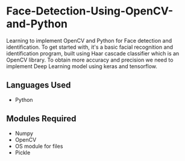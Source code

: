 # Face-Detection-Using-OpenCV-and-Python
 
Learning to implement OpenCV and Python for Face detection and identification. To get started with, it's a basic facial recognition and identification program, built using Haar cascade classifier which is an OpenCV library. To obtain more accuracy and precision we need to implement Deep Learning model using keras and tensorflow.

## Languages Used ##
* Python

## Modules Required ##
* Numpy
* OpenCV
* OS module for files
* Pickle


